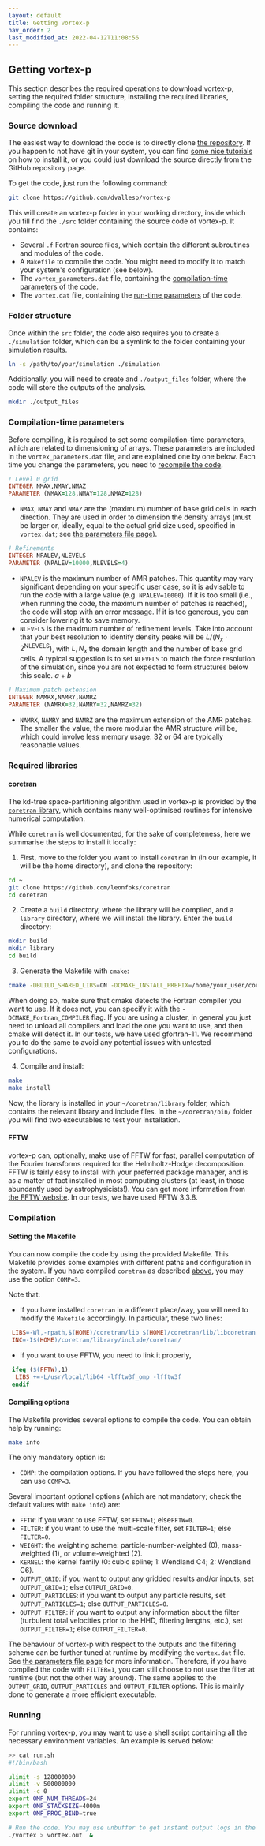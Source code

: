 ```yaml
---
layout: default
title: Getting vortex-p
nav_order: 2
last_modified_at: 2022-04-12T11:08:56
---
```


## Getting vortex-p

This section describes the required operations to download vortex-p, setting the required folder structure, installing the required libraries, compiling the code and running it.

### Source download

The easiest way to download the code is to directly clone [the repository](https://github.com/dvallesp/vortex-p). If you happen to not have git in your system, you can find [some nice tutorials](https://git-scm.com/book/en/v2/Getting-Started-Installing-Git) on how to install it, or you could just download the source directly from the GitHub repository page.

To get the code, just run the following command:

```bash
git clone https://github.com/dvallesp/vortex-p
```

This will create an vortex-p folder in your working directory, inside which you fill find the `./src` folder containing the source code of vortex-p. It contains:

- Several `.f` Fortran source files, which contain the different subroutines and modules of the code. 
- A `Makefile` to compile the code. You might need to modify it to match your system's configuration (see below).
- The `vortex_parameters.dat` file, containing the [compilation-time parameters](#compilation-time-parameters) of the code.
- The `vortex.dat` file, containing the [run-time parameters](set_parameters.md) of the code.

### Folder structure

Once within the `src` folder, the code also requires you to create a `./simulation` folder, which can be a symlink to the folder containing your simulation results.

```bash 
ln -s /path/to/your/simulation ./simulation
```
Additionally, you will need to create and `./output_files` folder, where the code will store the outputs of the analysis.

```bash
mkdir ./output_files
```

### Compilation-time parameters

Before compiling, it is required to set some compilation-time parameters, which are related to dimensioning of arrays. These parameters are included in the `vortex_parameters.dat` file, and are explained one by one below. Each time you change the parameters, you need to [recompile the code](#compilation).

```fortran 
! Level 0 grid 
INTEGER NMAX,NMAY,NMAZ
PARAMETER (NMAX=128,NMAY=128,NMAZ=128)
```
- `NMAX`, `NMAY` and `NMAZ` are the (maximum) number of base grid cells in each direction. They are used in order to dimension the density arrays (must be larger or, ideally, equal to the actual grid size used, specified in `vortex.dat`; see [the parameters file page](set_parameters.md)).
  
```fortran 
! Refinements 
INTEGER NPALEV,NLEVELS
PARAMETER (NPALEV=10000,NLEVELS=4) 
```
- `NPALEV` is the maximum number of AMR patches. This quantity may vary significant depending on your specific user case, so it is advisable to run the code with a large value (e.g. `NPALEV=10000`). If it is too small (i.e., when running the code, the maximum number of patches is reached), the code will stop with an error message. If it is too generous, you can consider lowering it to save memory.
- `NLEVELS` is the maximum number of refinement levels. Take into account that your best resolution to identify density peaks will be $L/(N_x \cdot 2^\mathrm{NLEVELS})$, with $L, \, N_x$ the domain length and the number of base grid cells. A typical suggestion is to set `NLEVELS` to match the force resolution of the simulation, since you are not expected to form structures below this scale. $a + b$

```fortran 
! Maximum patch extension 
INTEGER NAMRX,NAMRY,NAMRZ
PARAMETER (NAMRX=32,NAMRY=32,NAMRZ=32)
```
- `NAMRX`, `NAMRY` and `NAMRZ` are the maximum extension of the AMR patches. The smaller the value, the more modular the AMR structure will be, which could involve less memory usage. 32 or 64 are typically reasonable values.


### Required libraries

#### coretran 

The kd-tree space-partitioning algorithm used in vortex-p is provided by the [`coretran` library](https://github.com/leonfoks/coretran), which contains many well-optimised routines for intensive numerical computation.

While `coretran` is well documented, for the sake of completeness, here we summarise the steps to install it locally:

1. First, move to the folder you want to install `coretran` in (in our example, it will be the home directory), and clone the repository:

```bash
cd ~
git clone https://github.com/leonfoks/coretran
cd coretran
```

2. Create a `build` directory, where the library will be compiled, and a `library` directory, where we will install the library. Enter the `build` directory:

```bash
mkdir build
mkdir library
cd build
```

3. Generate the Makefile with `cmake`:

```bash
cmake -DBUILD_SHARED_LIBS=ON -DCMAKE_INSTALL_PREFIX=/home/your_user/coretran/library ../src
```

When doing so, make sure that cmake detects the Fortran compiler you want to use. If it does not, you can specify it with the `-DCMAKE_Fortran_COMPILER` flag. If you are using a cluster, in general you just need to unload all compilers and load the one you want to use, and then cmake will detect it. In our tests, we have used gfortran-11. We recommend you to do the same to avoid any potential issues with untested configurations.

4. Compile and install: 

```bash
make 
make install
```

Now, the library is installed in your `~/coretran/library` folder, which contains the relevant library and include files. In the `~/coretran/bin/` folder you will find two executables to test your installation.

#### FFTW

vortex-p can, optionally, make use of FFTW for fast, parallel computation of the Fourier transforms required for the Helmholtz-Hodge decomposition. FFTW is fairly easy to install with your preferred package manager, and is as a matter of fact installed in most computing clusters (at least, in those abundantly used by astrophysicists!). You can get more information from [the FFTW website](http://www.fftw.org/download.html). In our tests, we have used FFTW 3.3.8.

### Compilation

#### Setting the Makefile

You can now compile the code by using the provided Makefile. This Makefile provides some examples with different paths and configuration in the system. If you have compiled `coretran` as described [above](#coretran), you may use the option `COMP=3`.

Note that:

- If you have installed `coretran` in a different place/way, you will need to modify the `Makefile` accordingly. In particular, these two lines:

```Makefile
 LIBS=-Wl,-rpath,$(HOME)/coretran/lib $(HOME)/coretran/lib/libcoretran.so
 INC=-I$(HOME)/coretran/library/include/coretran/
 ```
 - If you want to use FFTW, you need to link it properly, 
```Makefile
 ifeq ($(FFTW),1)
  LIBS +=-L/usr/local/lib64 -lfftw3f_omp -lfftw3f
 endif
 ```

#### Compiling options

The Makefile provides several options to compile the code. You can obtain help by running:

```bash 
make info
```

The only mandatory option is:

- `COMP`: the compilation options. If you have followed the steps here, you can use `COMP=3`.

Several important optional options (which are not mandatory; check the default values with `make info`) are:

- `FFTW`: if you want to use FFTW, set `FFTW=1`; else`FFTW=0`.
- `FILTER`: if you want to use the multi-scale filter, set `FILTER=1`; else `FILTER=0`.
- `WEIGHT`: the weighting scheme: particle-number-weighted (0), mass-weighted (1), or volume-weighted (2).
- `KERNEL`: the kernel family (0: cubic spline; 1: Wendland C4; 2: Wendland C6).
- `OUTPUT_GRID`: if you want to output any gridded results and/or inputs, set `OUTPUT_GRID=1`; else `OUTPUT_GRID=0`.
- `OUTPUT_PARTICLES`: if you want to output any particle results, set `OUTPUT_PARTICLES=1`; else `OUTPUT_PARTICLES=0`.
- `OUTPUT_FILTER`: if you want to output any information about the filter (turbulent total velocities prior to the HHD, filtering lengths, etc.), set `OUTPUT_FILTER=1`; else `OUTPUT_FILTER=0`.

The behaviour of vortex-p with respect to the outputs and the filtering scheme can be further tuned at runtime by modifying the `vortex.dat` file. See [the parameters file page](set_parameters.md) for more information. Therefore, if you have compiled the code with `FILTER=1`, you can still choose to not use the filter at runtime (but not the other way around). The same applies to the `OUTPUT_GRID`, `OUTPUT_PARTICLES` and `OUTPUT_FILTER` options. This is mainly done to generate a more efficient executable.

### Running

For running vortex-p, you may want to use a shell script containing all the necessary environment variables. An example is served below:

```bash
>> cat run.sh
#!/bin/bash

ulimit -s 128000000
ulimit -v 500000000
ulimit -c 0
export OMP_NUM_THREADS=24
export OMP_STACKSIZE=4000m
export OMP_PROC_BIND=true

# Run the code. You may use unbuffer to get instant output logs in the vortex.out file.
./vortex > vortex.out  &
```
